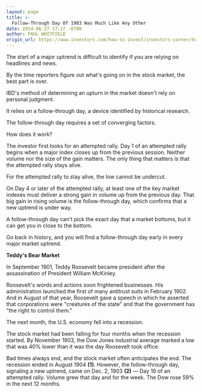```yaml
---
layout: page
title: >-
  Follow-Through Day Of 1903 Was Much Like Any Other
date: 2014-06-27 17:17 -0700
author: PAUL WHITFIELD
origin_url: https://www.investors.com/how-to-invest/investors-corner/how-to-identify-the-start-of-an-uptrend/
---
```


The start of a major uptrend is difficult to identify if you are relying on headlines and news.

By the time reporters figure out what's going on in the stock market, the best part is over.

IBD's method of determining an upturn in the market doesn't rely on personal judgment.

It relies on a follow-through day, a device identified by historical research.

The follow-through day requires a set of converging factors.

How does it work?

The investor first looks for an attempted rally. Day 1 of an attempted rally begins when a major index closes up from the previous session. Neither volume nor the size of the gain matters. The only thing that matters is that the attempted rally stays alive.

For the attempted rally to stay alive, the low cannot be undercut.

On Day 4 or later of the attempted rally, at least one of the key market indexes must deliver a strong gain in volume up from the previous day. That big gain in rising volume is the follow-through day, which confirms that a new uptrend is under way.

A follow-through day can't pick the exact day that a market bottoms, but it can get you in close to the bottom.

Go back in history, and you will find a follow-through day early in every major market uptrend.

**Teddy's Bear Market**

In September 1901, Teddy Roosevelt became president after the assassination of President William McKinley.

Roosevelt's words and actions soon frightened businesses. His administration launched the first of many antitrust suits in February 1902. And in August of that year, Roosevelt gave a speech in which he asserted that corporations were "creatures of the state" and that the government has "the right to control them."

The next month, the U.S. economy fell into a recession.

The stock market had been falling for four months when the recession started. By November 1903, the Dow Jones industrial average marked a low that was 40% lower than it was the day Roosevelt took office.

Bad times always end, and the stock market often anticipates the end. The recession ended in August 1904 **(1)**. However, the follow-through day, signaling a new uptrend, came on Dec. 2, 1903 **(2)** — Day 16 of an attempted rally. Volume grew that day and for the week. The Dow rose 59% in the next 12 months.
